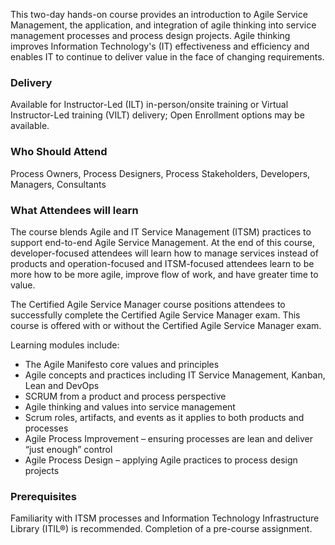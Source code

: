 <!-- Certified Agile Service Manager (DevOps Institute) -->

This two-day hands-on course provides an introduction to Agile Service Management, the application, and integration of agile thinking into service management processes and process design projects. Agile thinking improves Information Technology's (IT) effectiveness and efficiency and enables IT to continue to deliver value in the face of changing requirements.


### Delivery

Available for Instructor-Led (ILT) in-person/onsite training or Virtual Instructor-Led training (VILT) delivery; Open Enrollment options may be available.


### Who Should Attend

Process Owners, Process Designers, Process Stakeholders, Developers, Managers, Consultants


### What Attendees will learn

The course blends Agile and IT Service Management (ITSM) practices to support end-to-end Agile Service Management. At the end of this course, developer-focused attendees will learn how to manage services instead of products and operation-focused and ITSM-focused attendees learn to be more how to be more agile, improve flow of work, and have greater time to value.

The Certified Agile Service Manager course positions attendees to successfully complete the Certified Agile Service Manager exam.
This course is offered with or without the Certified Agile Service Manager exam.

Learning modules include:

- The Agile Manifesto core values and principles
- Agile concepts and practices including IT Service Management, Kanban, Lean and DevOps
- SCRUM from a product and process perspective
- Agile thinking and values into service management
- Scrum roles, artifacts, and events as it applies to both products and processes
- Agile Process Improvement – ensuring processes are lean and deliver “just enough” control
- Agile Process Design – applying Agile practices to process design projects


### Prerequisites

Familiarity with ITSM processes and Information Technology Infrastructure Library (ITIL®) is recommended. Completion of a pre-course assignment.
